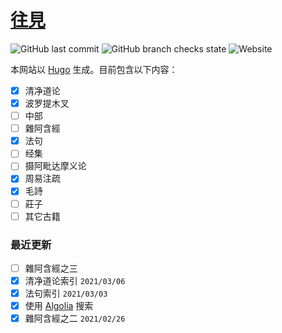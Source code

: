 # [往見](https://ehipassa.org)

![GitHub last commit](https://img.shields.io/github/last-commit/jhintr/jhintr.github.io)
![GitHub branch checks state](https://img.shields.io/github/checks-status/jhintr/jhintr.github.io/master)
![Website](https://img.shields.io/website?down_message=offline&up_message=online&url=https%3A%2F%2Fehipassa.org)

本网站以 [Hugo](https://gohugo.io) 生成。目前包含以下内容：

- [x] 清净道论
- [x] 波罗提木叉
- [ ] 中部
- [ ] 雜阿含經
- [x] 法句
- [ ] 经集
- [ ] 摄阿毗达摩义论
- [x] 周易注疏
- [x] 毛詩
- [ ] 莊子
- [ ] 其它古籍

### 最近更新

- [ ] 雜阿含經之三
- [x] 清净道论索引 `2021/03/06`
- [x] 法句索引 `2021/03/03`
- [x] 使用 [Algolia](https://www.algolia.com/doc/) 搜索
- [x] 雜阿含經之二 `2021/02/26`
